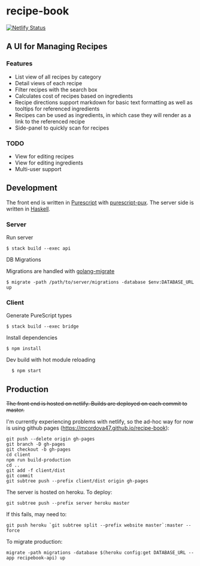 # recipe-book

[![Netlify Status](https://api.netlify.com/api/v1/badges/630061e6-1346-42c6-92cb-91891e2e1f03/deploy-status)](https://app.netlify.com/sites/myrecipebook/deploys)

## A UI for Managing Recipes

### Features

* List view of all recipes by category
* Detail views of each recipe
* Filter recipes with the search box
* Calculates cost of recipes based on ingredients
* Recipe directions support markdown for basic text formatting as well as tooltips for referenced ingredients
* Recipes can be used as ingredients, in which case they will render as a link to the referenced recipe
* Side-panel to quickly scan for recipes

### TODO

* View for editing recipes
* View for editing ingredients
* Multi-user support

## Development

The front end is written in [Purescript](http://www.purescript.org/) with [purescript-pux](http://purescript-pux.org/).  The server side is written in [Haskell](https://www.haskell.org/).

### Server

Run server

    $ stack build --exec api

DB Migrations

Migrations are handled with [golang-migrate](https://github.com/golang-migrate/migrate)

    $ migrate -path /path/to/server/migrations -database $env:DATABASE_URL up

### Client

Generate PureScript types

    $ stack build --exec bridge

Install dependencies

    $ npm install

Dev build with hot module reloading

      $ npm start

## Production

~~The front end is hosted on netlify.  Builds are deployed on each commit to master.~~

I'm currently experiencing problems with netlify, so the ad-hoc way for now is using github pages (https://mcordova47.github.io/recipe-book):

```console
git push --delete origin gh-pages
git branch -D gh-pages
git checkout -b gh-pages
cd client
npm run build-production
cd ..
git add -f client/dist
git commit
git subtree push --prefix client/dist origin gh-pages
```

The server is hosted on heroku. To deploy:

```console
git subtree push --prefix server heroku master
```

If this fails, may need to:

```console
git push heroku `git subtree split --prefix website master`:master --force
```

To migrate production:

```console
migrate -path migrations -database $(heroku config:get DATABASE_URL --app recipebook-api) up
```
